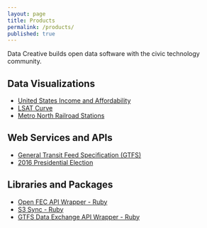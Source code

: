 ```yaml
---
layout: page
title: Products
permalink: /products/
published: true
---
```


Data Creative builds open data software
 with the civic technology community.

## Data Visualizations

 + [United States Income and Affordability](/projects/2015/03/01/income-and-affordability.html)
 + [LSAT Curve](/projects/2014/06/17/lsat-curve.html)
 + [Metro North Railroad Stations](/projects/2013/09/13/metro-north-stations.html)

## Web Services and APIs

 + [General Transit Feed Specification (GTFS)](/projects/2015/04/19/gtfs-data-client.html)
 + [2016 Presidential Election](https://github.com/data-creative/twenty-sixteen)

## Libraries and Packages

 + [Open FEC API Wrapper - Ruby](https://github.com/data-creative/open-fec-api-ruby)
 + [S3 Sync - Ruby](/projects/2015/07/21/s3-sync.html)
 + [GTFS Data Exchange API Wrapper - Ruby](/projects/2014/11/30/gtfs-data-exchange-api-ruby.html)
